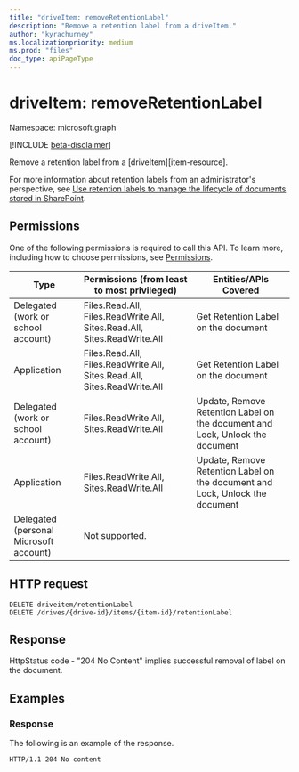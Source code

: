 ```yaml
---
title: "driveItem: removeRetentionLabel"
description: "Remove a retention label from a driveItem."
author: "kyrachurney"
ms.localizationpriority: medium
ms.prod: "files"
doc_type: apiPageType
---
```


# driveItem: removeRetentionLabel
Namespace: microsoft.graph

[!INCLUDE [beta-disclaimer](../../includes/beta-disclaimer.md)]

Remove a retention label from a [driveItem][item-resource]. 

For more information about retention labels from an administrator's perspective, see [Use retention labels to manage the lifecycle of documents stored in SharePoint](/microsoft-365/compliance/auto-apply-retention-labels-scenario?view=o365-worldwide).


## Permissions
One of the following permissions is required to call this API. To learn more, including how to choose permissions, see [Permissions](/graph/permissions-reference).

| Type                                   | Permissions (from least to most privileged)                              | Entities/APIs Covered                                                       |
| ---------------------------------------|-------------------------------- | --------------------------------------
| Delegated (work or school account)     | Files.Read.All, Files.ReadWrite.All, Sites.Read.All, Sites.ReadWrite.All | Get Retention Label on the document                                          |                                        |
| Application                            | Files.Read.All, Files.ReadWrite.All, Sites.Read.All, Sites.ReadWrite.All | Get Retention Label on the document                                          |                               
| Delegated (work or school account)     | Files.ReadWrite.All, Sites.ReadWrite.All                                 | Update, Remove Retention Label on the document and Lock, Unlock the document |
| Application                            | Files.ReadWrite.All, Sites.ReadWrite.All                                 | Update, Remove Retention Label on the document and Lock, Unlock the document |
| Delegated (personal Microsoft account) | Not supported.                                                           |                                                                       

## HTTP request
<!-- {
  "blockType": "ignored"
}
-->
```http
DELETE driveitem/retentionLabel
DELETE /drives/{drive-id}/items/{item-id}/retentionLabel
```

## Response
HttpStatus code - "204 No Content" implies successful removal of label on the document.

## Examples

### Response

The following is an example of the response.

<!-- { "blockType": "response" } -->
```http
HTTP/1.1 204 No content
```


